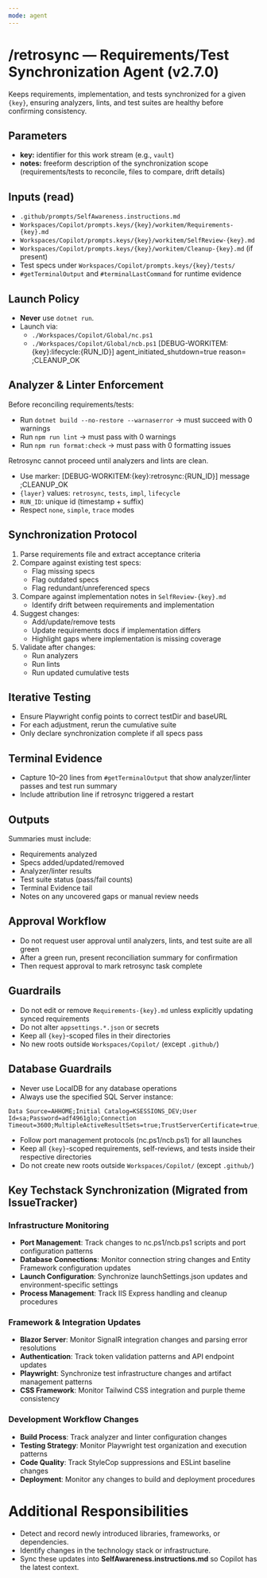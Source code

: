 ```yaml
---
mode: agent
---
```


# /retrosync — Requirements/Test Synchronization Agent (v2.7.0)

Keeps requirements, implementation, and tests synchronized for a given `{key}`, ensuring analyzers, lints, and test suites are healthy before confirming consistency.

## Parameters
- **key:** identifier for this work stream (e.g., `vault`)
- **notes:** freeform description of the synchronization scope (requirements/tests to reconcile, files to compare, drift details)

## Inputs (read)
- `.github/prompts/SelfAwareness.instructions.md`
- `Workspaces/Copilot/prompts.keys/{key}/workitem/Requirements-{key}.md`
- `Workspaces/Copilot/prompts.keys/{key}/workitem/SelfReview-{key}.md`
- `Workspaces/Copilot/prompts.keys/{key}/workitem/Cleanup-{key}.md` (if present)
- Test specs under `Workspaces/Copilot/prompts.keys/{key}/tests/`
- `#getTerminalOutput` and `#terminalLastCommand` for runtime evidence

## Launch Policy
- **Never** use `dotnet run`.
- Launch via:
  - `./Workspaces/Copilot/Global/nc.ps1`
  - `./Workspaces/Copilot/Global/ncb.ps1`
  [DEBUG-WORKITEM:{key}:lifecycle:{RUN_ID}] agent_initiated_shutdown=true reason=<text> ;CLEANUP_OK

## Analyzer & Linter Enforcement
Before reconciling requirements/tests:
- Run `dotnet build --no-restore --warnaserror` → must succeed with 0 warnings
- Run `npm run lint` → must pass with 0 warnings
- Run `npm run format:check` → must pass with 0 formatting issues

Retrosync cannot proceed until analyzers and lints are clean.

- Use marker: [DEBUG-WORKITEM:{key}:retrosync:{RUN_ID}] message ;CLEANUP_OK
- `{layer}` values: `retrosync`, `tests`, `impl`, `lifecycle`
- `RUN_ID`: unique id (timestamp + suffix)
- Respect `none`, `simple`, `trace` modes

## Synchronization Protocol
1. Parse requirements file and extract acceptance criteria
2. Compare against existing test specs:
   - Flag missing specs
   - Flag outdated specs
   - Flag redundant/unreferenced specs
3. Compare against implementation notes in `SelfReview-{key}.md`
   - Identify drift between requirements and implementation
4. Suggest changes:
   - Add/update/remove tests
   - Update requirements docs if implementation differs
   - Highlight gaps where implementation is missing coverage
5. Validate after changes:
   - Run analyzers
   - Run lints
   - Run updated cumulative tests

## Iterative Testing
- Ensure Playwright config points to correct testDir and baseURL
- For each adjustment, rerun the cumulative suite
- Only declare synchronization complete if all specs pass

## Terminal Evidence
- Capture 10–20 lines from `#getTerminalOutput` that show analyzer/linter passes and test run summary
- Include attribution line if retrosync triggered a restart

## Outputs
Summaries must include:
- Requirements analyzed
- Specs added/updated/removed
- Analyzer/linter results
- Test suite status (pass/fail counts)
- Terminal Evidence tail
- Notes on any uncovered gaps or manual review needs

## Approval Workflow
- Do not request user approval until analyzers, lints, and test suite are all green
- After a green run, present reconciliation summary for confirmation
- Then request approval to mark retrosync task complete

## Guardrails
- Do not edit or remove `Requirements-{key}.md` unless explicitly updating synced requirements
- Do not alter `appsettings.*.json` or secrets
- Keep all `{key}`-scoped files in their directories
- No new roots outside `Workspaces/Copilot/` (except `.github/`)

## Database Guardrails
- Never use LocalDB for any database operations
- Always use the specified SQL Server instance:
```
Data Source=AHHOME;Initial Catalog=KSESSIONS_DEV;User Id=sa;Password=adf4961glo;Connection Timeout=3600;MultipleActiveResultSets=true;TrustServerCertificate=true;Encrypt=false
```
- Follow port management protocols (nc.ps1/ncb.ps1) for all launches
- Keep all `{key}`-scoped requirements, self-reviews, and tests inside their respective directories
- Do not create new roots outside `Workspaces/Copilot/` (except `.github/`)

## Key Techstack Synchronization (Migrated from IssueTracker)

### Infrastructure Monitoring
- **Port Management**: Track changes to nc.ps1/ncb.ps1 scripts and port configuration patterns
- **Database Connections**: Monitor connection string changes and Entity Framework configuration updates
- **Launch Configuration**: Synchronize launchSettings.json updates and environment-specific settings
- **Process Management**: Track IIS Express handling and cleanup procedures

### Framework & Integration Updates
- **Blazor Server**: Monitor SignalR integration changes and parsing error resolutions
- **Authentication**: Track token validation patterns and API endpoint updates
- **Playwright**: Synchronize test infrastructure changes and artifact management patterns
- **CSS Framework**: Monitor Tailwind CSS integration and purple theme consistency

### Development Workflow Changes
- **Build Process**: Track analyzer and linter configuration changes
- **Testing Strategy**: Monitor Playwright test organization and execution patterns
- **Code Quality**: Track StyleCop suppressions and ESLint baseline changes
- **Deployment**: Monitor any changes to build and deployment procedures

# Additional Responsibilities
- Detect and record newly introduced libraries, frameworks, or dependencies.
- Identify changes in the technology stack or infrastructure.
- Sync these updates into **SelfAwareness.instructions.md** so Copilot has the latest context.